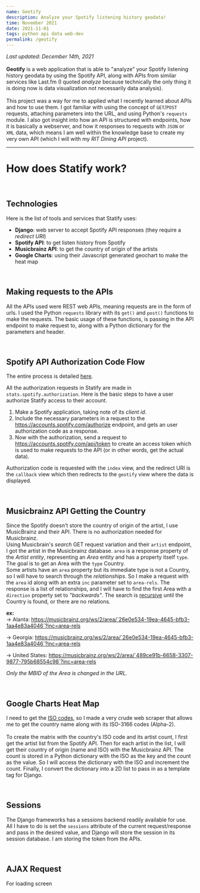```yaml
---
name: Geotify
description: Analyze your Spotify listening history geodata!
time: November 2021
date: 2021-11-01
tags: python api data web-dev
permalink: /geotify
---
```


*Last updated: December 14th, 2021*  
<br>
**Geotify** is a web application that is able to "analyze" your Spotify listening history geodata by using the Spotify API, along with APIs from similar services like Last.fm (I quoted *analyze* because technically the only thing it is doing now is data visualization not necessarily data analysis).  
<br>
This project was a way for me to applied what I recently learned about APIs and how to use them. I got familiar with using the concept of `GET`/`POST` requests, attaching parameters into the URL, and using Python's `requests` module. I also got insight into how an API is structured with endpoints, how it is basically a webserver, and how it responses to requests with `JSON` or `XML` data, which means I am well within the knowledge base to create my very own API (which I will with my *RIT Dining API* project).  

--- 

# How does Statify work?

<br>

## Technologies

Here is the list of tools and services that Statify uses:

- **Django**: web server to accept Spotify API responses (they require a *redirect URI*)
- **Spotify API**: to get listen history from Spotify
- **Musicbrainz API**: to get the country of origin of the artists
- **Google Charts**: using their Javascript generated geochart to make the heat map

<br>

## Making requests to the APIs

All the APIs used were REST web APIs, meaning requests are in the form of urls. I used the Python `requests` library with its `get()` and `post()` functions to make the requests. The basic usage of these functions, is passing in the API endpoint to make request to, along with a Python dictionary for the parameters and header.

<br>

## Spotify API Authorization Code Flow

The entire process is detailed [here](https://developer.spotify.com/documentation/general/guides/authorization/code-flow/).

All the authorization requests in Statify are made in `stats.spotify.authorization`. Here is the basic steps to have a user authorize Statify access to their account.

1. Make a Spotify application, taking note of its *client id*.
2. Include the necessary parameters in a request to the https://accounts.spotify.com/authorize endpoint, and gets an user authorization code as a response.
3. Now with the authorization, send a request to https://accounts.spotify.com/api/token to create an access token which is used to make requests to the API (or in other words, get the actual data).

Authorization code is requested with the `index` view, and the redirect URI is the `callback` view which then redirects to the `geotify` view where the data is displayed.

<br>

## Musicbrainz API Getting the Country

Since the Spotify doesn't store the country of origin of the artist, I use MusicBrainz and their API. There is no authorization needed for Musicbrainz.
<br>
Using Musicbrain's *search* GET request variation and their `artist` endpoint, I got the artist in the Musicbrainz database. `area` is a response property of the *Artist entity*, representing an *Area* entity and has a property itself `type`. The goal is to get an Area with the `type`  Country.
<br>
Some artists have an `area` property but its immediate type is not a Country, so I will have to search through the *relationships*. So I make a request with the `area` id along with an extra `inc` parameter set to `area-rels`. The response is a list of relationships, and I will have to find the first Area with a `direction` property set to *"backwards"*. The search is [recursive](https://community.metabrainz.org/t/python-api-country-of-origin-for-artists/491476) until the Country is found, or there are no relations. 

**ex:**   
-> Alanta: https://musicbrainz.org/ws/2/area/`26e0e534-19ea-4645-bfb3-1aa4e83a4046`?inc=area-rels

-> Georgia: https://musicbrainz.org/ws/2/area/`26e0e534-19ea-4645-bfb3-1aa4e83a4046`?inc=area-rels

-> United States: https://musicbrainz.org/ws/2/area/`489ce91b-6658-3307-9877-795b68554c98`?inc=area-rels

*Only the MBID of the Area is changed in the URL.*

<br>

## Google Charts Heat Map

I need to get the [ISO codes](https://www.iban.com/country-codes), so I made a very crude web scraper that allows me to get the country name along with its ISO-3166 codes (Alpha-2).   
<br>
To create the matrix with the country's ISO code and its artist count, I first get the artist list from the Spotify API. Then for each artist in the list, I will get their country of origin (name and ISO) with the Musicbrainz API. The count is stored in a Python dictionary with the ISO as the key and the count as the value. So I will access the dictionary with the ISO and increment the count. Finally, I convert the dictionary into a 2D list to pass in as a template tag for Django.

<br>

## Sessions

The Django frameworks has a sessions backend readily available for use. All I have to do is set the `sessions` attribute of the current request/response and pass in the desired value, and Django will store the session in its session database. I am storing the token from the APIs.

<br>

## AJAX Request

For loading screen
